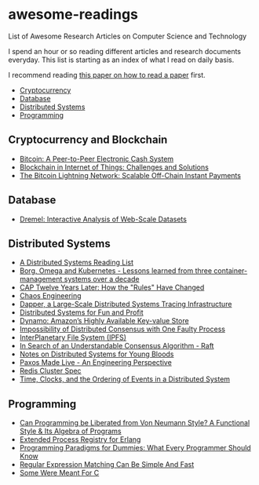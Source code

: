 # awesome-readings
List of Awesome Research Articles on Computer Science and Technology

I spend an hour or so reading different articles and research documents everyday. This list is starting as an index of what I read on daily basis.

I recommend reading [this paper on how to read a paper](https://www.albany.edu/spatial/WebsiteFiles/ResearchAdvices/how-to-read-a-paper.pdf) first.

- [Cryptocurrency](#cryptocurrency-and-blockchain)
- [Database](#database)
- [Distributed Systems](#distributed-systems)
- [Programming](#programming)

## Cryptocurrency and Blockchain

- [Bitcoin: A Peer-to-Peer Electronic Cash System](https://bitcoin.org/bitcoin.pdf)
- [Blockchain in Internet of Things: Challenges and Solutions](https://arxiv.org/ftp/arxiv/papers/1608/1608.05187.pdf)
- [The Bitcoin Lightning Network: Scalable Off-Chain Instant Payments](https://lightning.network/lightning-network-paper.pdf)

## Database

- [Dremel: Interactive Analysis of Web-Scale Datasets](https://static.googleusercontent.com/media/research.google.com/en//pubs/archive/36632.pdf)

## Distributed Systems

- [A Distributed Systems Reading List](https://dancres.github.io/Pages/)
- [Borg, Omega and Kubernetes - Lessons learned from three container-management systems over a decade](http://queue.acm.org/detail.cfm?id=2898444)
- [CAP Twelve Years Later: How the "Rules" Have Changed](https://www.infoq.com/articles/cap-twelve-years-later-how-the-rules-have-changed)
- [Chaos Engineering](http://www.oreilly.com/webops-perf/free/files/chaos-engineering.pdf)
- [Dapper, a Large-Scale Distributed Systems Tracing Infrastructure](https://static.googleusercontent.com/media/research.google.com/en//pubs/archive/36356.pdf)
- [Distributed Systems for Fun and Profit](http://book.mixu.net/distsys/single-page.html)
- [Dynamo: Amazon’s Highly Available Key-value Store](http://www.allthingsdistributed.com/files/amazon-dynamo-sosp2007.pdf)
- [Impossibility of Distributed Consensus with One Faulty Process](http://macs.citadel.edu/rudolphg/csci604/ImpossibilityofConsensus.pdf)
- [InterPlanetary File System (IPFS)](https://github.com/ipfs/papers/raw/master/ipfs-cap2pfs/ipfs-p2p-file-system.pdf)
- [In Search of an Understandable Consensus Algorithm - Raft](https://www.usenix.org/system/files/conference/atc14/atc14-paper-ongaro.pdf)
- [Notes on Distributed Systems for Young Bloods](https://www.somethingsimilar.com/2013/01/14/notes-on-distributed-systems-for-young-bloods/)
- [Paxos Made Live - An Engineering Perspective](https://www.cs.utexas.edu/users/lorenzo/corsi/cs380d/papers/paper2-1.pdf)
- [Redis Cluster Spec](https://redis.io/topics/cluster-spec)
- [Time, Clocks, and the Ordering of Events in a Distributed System](http://lamport.azurewebsites.net/pubs/time-clocks.pdf)

## Programming

- [Can Programming be Liberated from Von Neumann Style? A Functional Style & Its Algebra of Programs](https://www.cs.ucf.edu/~dcm/Teaching/COT4810-Fall%202012/Literature/Backus.pdf)
- [Extended Process Registry for Erlang](https://github.com/uwiger/gproc/blob/uw-change-license/doc/erlang07-wiger.pdf)
- [Programming Paradigms for Dummies: What Every Programmer Should Know](https://www.info.ucl.ac.be/~pvr/VanRoyChapter.pdf)
- [Regular Expression Matching Can Be Simple And Fast](https://swtch.com/~rsc/regexp/regexp1.html)
- [Some Were Meant For C](https://www.cl.cam.ac.uk/~srk31/research/papers/kell17some-preprint.pdf)
